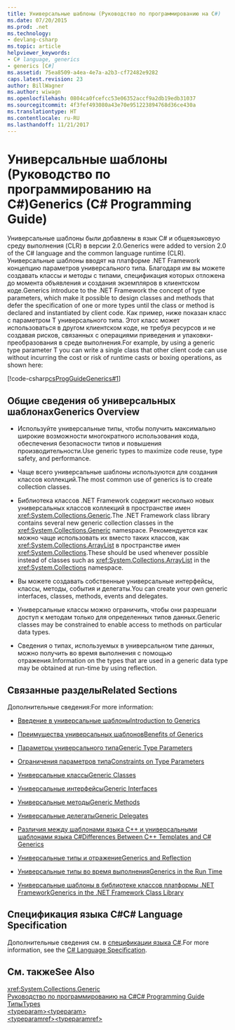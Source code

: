 ```yaml
---
title: Универсальные шаблоны (Руководство по программированию на C#)
ms.date: 07/20/2015
ms.prod: .net
ms.technology:
- devlang-csharp
ms.topic: article
helpviewer_keywords:
- C# language, generics
- generics [C#]
ms.assetid: 75ea8509-a4ea-4e7a-a2b3-cf72482e9282
caps.latest.revision: 23
author: BillWagner
ms.author: wiwagn
ms.openlocfilehash: 0804ca0fcefcc53e06352accf9a2db19edb31037
ms.sourcegitcommit: 4f3fef493080a43e70e951223894768d36ce430a
ms.translationtype: HT
ms.contentlocale: ru-RU
ms.lasthandoff: 11/21/2017
---
```

# <a name="generics-c-programming-guide"></a><span data-ttu-id="59f11-102">Универсальные шаблоны (Руководство по программированию на C#)</span><span class="sxs-lookup"><span data-stu-id="59f11-102">Generics (C# Programming Guide)</span></span>
<span data-ttu-id="59f11-103">Универсальные шаблоны были добавлены в язык C# и общеязыковую среду выполнения (CLR) в версии 2.0.</span><span class="sxs-lookup"><span data-stu-id="59f11-103">Generics were added to version 2.0 of the C# language and the common language runtime (CLR).</span></span> <span data-ttu-id="59f11-104">Универсальные шаблоны вводят на платформе .NET Framework концепцию параметров универсального типа. Благодаря им вы можете создавать классы и методы с типами, спецификация которых отложена до момента объявления и создания экземпляров в клиентском коде.</span><span class="sxs-lookup"><span data-stu-id="59f11-104">Generics introduce to the .NET Framework the concept of type parameters, which make it possible to design classes and methods that defer the specification of one or more types until the class or method is declared and instantiated by client code.</span></span> <span data-ttu-id="59f11-105">Как пример, ниже показан класс с параметром T универсального типа. Этот класс может использоваться в другом клиентском коде, не требуя ресурсов и не создавая рисков, связанных с операциями приведения и упаковки-преобразования в среде выполнения.</span><span class="sxs-lookup"><span data-stu-id="59f11-105">For example, by using a generic type parameter T you can write a single class that other client code can use without incurring the cost or risk of runtime casts or boxing operations, as shown here:</span></span>  
  
 [!code-csharp[csProgGuideGenerics#1](../../../csharp/programming-guide/generics/codesnippet/CSharp/index_1.cs)]  
  
## <a name="generics-overview"></a><span data-ttu-id="59f11-106">Общие сведения об универсальных шаблонах</span><span class="sxs-lookup"><span data-stu-id="59f11-106">Generics Overview</span></span>  
  
-   <span data-ttu-id="59f11-107">Используйте универсальные типы, чтобы получить максимально широкие возможности многократного использования кода, обеспечения безопасности типов и повышения производительности.</span><span class="sxs-lookup"><span data-stu-id="59f11-107">Use generic types to maximize code reuse, type safety, and performance.</span></span>  
  
-   <span data-ttu-id="59f11-108">Чаще всего универсальные шаблоны используются для создания классов коллекций.</span><span class="sxs-lookup"><span data-stu-id="59f11-108">The most common use of generics is to create collection classes.</span></span>  
  
-   <span data-ttu-id="59f11-109">Библиотека классов .NET Framework содержит несколько новых универсальных классов коллекций в пространстве имен <xref:System.Collections.Generic>.</span><span class="sxs-lookup"><span data-stu-id="59f11-109">The .NET Framework class library contains several new generic collection classes in the <xref:System.Collections.Generic> namespace.</span></span> <span data-ttu-id="59f11-110">Рекомендуется как можно чаще использовать их вместо таких классов, как <xref:System.Collections.ArrayList> в пространстве имен <xref:System.Collections>.</span><span class="sxs-lookup"><span data-stu-id="59f11-110">These should be used whenever possible instead of classes such as <xref:System.Collections.ArrayList> in the <xref:System.Collections> namespace.</span></span>  
  
-   <span data-ttu-id="59f11-111">Вы можете создавать собственные универсальные интерфейсы, классы, методы, события и делегаты.</span><span class="sxs-lookup"><span data-stu-id="59f11-111">You can create your own generic interfaces, classes, methods, events and delegates.</span></span>  
  
-   <span data-ttu-id="59f11-112">Универсальные классы можно ограничить, чтобы они разрешали доступ к методам только для определенных типов данных.</span><span class="sxs-lookup"><span data-stu-id="59f11-112">Generic classes may be constrained to enable access to methods on particular data types.</span></span>  
  
-   <span data-ttu-id="59f11-113">Сведения о типах, используемых в универсальном типе данных, можно получить во время выполнения с помощью отражения.</span><span class="sxs-lookup"><span data-stu-id="59f11-113">Information on the types that are used in a generic data type may be obtained at run-time by using reflection.</span></span>  
  
## <a name="related-sections"></a><span data-ttu-id="59f11-114">Связанные разделы</span><span class="sxs-lookup"><span data-stu-id="59f11-114">Related Sections</span></span>  
 <span data-ttu-id="59f11-115">Дополнительные сведения:</span><span class="sxs-lookup"><span data-stu-id="59f11-115">For more information:</span></span>  
  
-   [<span data-ttu-id="59f11-116">Введение в универсальные шаблоны</span><span class="sxs-lookup"><span data-stu-id="59f11-116">Introduction to Generics</span></span>](../../../csharp/programming-guide/generics/introduction-to-generics.md)  
  
-   [<span data-ttu-id="59f11-117">Преимущества универсальных шаблонов</span><span class="sxs-lookup"><span data-stu-id="59f11-117">Benefits of Generics</span></span>](../../../csharp/programming-guide/generics/benefits-of-generics.md)  
  
-   [<span data-ttu-id="59f11-118">Параметры универсального типа</span><span class="sxs-lookup"><span data-stu-id="59f11-118">Generic Type Parameters</span></span>](../../../csharp/programming-guide/generics/generic-type-parameters.md)  
  
-   [<span data-ttu-id="59f11-119">Ограничения параметров типа</span><span class="sxs-lookup"><span data-stu-id="59f11-119">Constraints on Type Parameters</span></span>](../../../csharp/programming-guide/generics/constraints-on-type-parameters.md)  
  
-   [<span data-ttu-id="59f11-120">Универсальные классы</span><span class="sxs-lookup"><span data-stu-id="59f11-120">Generic Classes</span></span>](../../../csharp/programming-guide/generics/generic-classes.md)  
  
-   [<span data-ttu-id="59f11-121">Универсальные интерфейсы</span><span class="sxs-lookup"><span data-stu-id="59f11-121">Generic Interfaces</span></span>](../../../csharp/programming-guide/generics/generic-interfaces.md)  
  
-   [<span data-ttu-id="59f11-122">Универсальные методы</span><span class="sxs-lookup"><span data-stu-id="59f11-122">Generic Methods</span></span>](../../../csharp/programming-guide/generics/generic-methods.md)  
  
-   [<span data-ttu-id="59f11-123">Универсальные делегаты</span><span class="sxs-lookup"><span data-stu-id="59f11-123">Generic Delegates</span></span>](../../../csharp/programming-guide/generics/generic-delegates.md)  
  
-   [<span data-ttu-id="59f11-124">Различия между шаблонами языка C++ и универсальными шаблонами языка C#</span><span class="sxs-lookup"><span data-stu-id="59f11-124">Differences Between C++ Templates and C# Generics</span></span>](../../../csharp/programming-guide/generics/differences-between-cpp-templates-and-csharp-generics.md)  
  
-   [<span data-ttu-id="59f11-125">Универсальные типы и отражение</span><span class="sxs-lookup"><span data-stu-id="59f11-125">Generics and Reflection</span></span>](../../../csharp/programming-guide/generics/generics-and-reflection.md)  
  
-   [<span data-ttu-id="59f11-126">Универсальные типы во время выполнения</span><span class="sxs-lookup"><span data-stu-id="59f11-126">Generics in the Run Time</span></span>](../../../csharp/programming-guide/generics/generics-in-the-run-time.md)  
  
-   [<span data-ttu-id="59f11-127">Универсальные шаблоны в библиотеке классов платформы .NET Framework</span><span class="sxs-lookup"><span data-stu-id="59f11-127">Generics in the .NET Framework Class Library</span></span>](../../../csharp/programming-guide/generics/generics-in-the-net-framework-class-library.md)  
  
## <a name="c-language-specification"></a><span data-ttu-id="59f11-128">Спецификация языка C#</span><span class="sxs-lookup"><span data-stu-id="59f11-128">C# Language Specification</span></span>  
 <span data-ttu-id="59f11-129">Дополнительные сведения см. в [спецификации языка C#](../../../csharp/language-reference/language-specification/index.md).</span><span class="sxs-lookup"><span data-stu-id="59f11-129">For more information, see the [C# Language Specification](../../../csharp/language-reference/language-specification/index.md).</span></span>  
  
## <a name="see-also"></a><span data-ttu-id="59f11-130">См. также</span><span class="sxs-lookup"><span data-stu-id="59f11-130">See Also</span></span>  
 <xref:System.Collections.Generic>  
 [<span data-ttu-id="59f11-131">Руководство по программированию на C#</span><span class="sxs-lookup"><span data-stu-id="59f11-131">C# Programming Guide</span></span>](../../../csharp/programming-guide/index.md)  
 [<span data-ttu-id="59f11-132">Типы</span><span class="sxs-lookup"><span data-stu-id="59f11-132">Types</span></span>](../../../csharp/programming-guide/types/index.md)  
 [<span data-ttu-id="59f11-133">\<typeparam></span><span class="sxs-lookup"><span data-stu-id="59f11-133">\<typeparam></span></span>](../../../csharp/programming-guide/xmldoc/typeparam.md)  
 [<span data-ttu-id="59f11-134">\<typeparamref></span><span class="sxs-lookup"><span data-stu-id="59f11-134">\<typeparamref></span></span>](../../../csharp/programming-guide/xmldoc/typeparamref.md)
